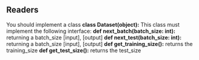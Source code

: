 ## Readers
You should implement a class **class Dataset(object):**
This class must implement the following interface:
**def next_batch(batch_size: int):** returning a batch_size [input], [output]
**def next_test(batch_size: int):** returning a batch_size [input], [output]
**def get_training_size():** returns the training_size
**def get_test_size():** returns the test_size  
